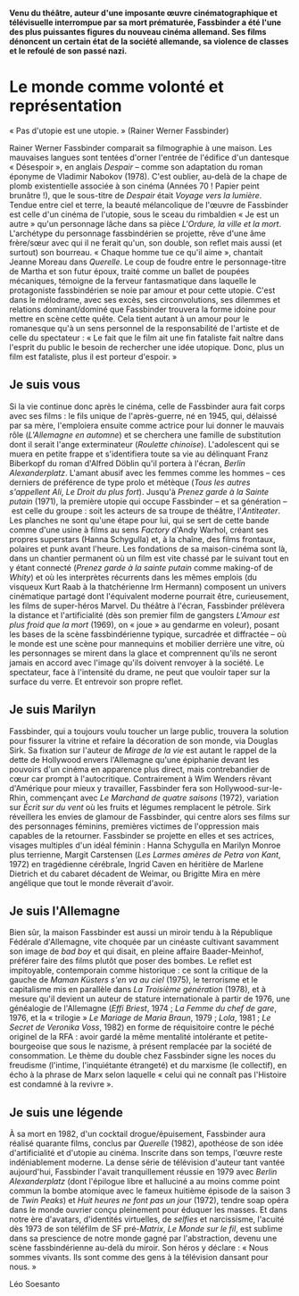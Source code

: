 **Venu du théâtre, auteur d'une imposante œuvre cinématographique et télévisuelle interrompue par sa mort prématurée, Fassbinder a été l'une des plus puissantes figures du nouveau cinéma allemand. Ses films dénoncent un certain état de la société allemande, sa violence de classes et le refoulé de son passé nazi.**

# Le monde comme volonté et représentation

«&nbsp;Pas d'utopie est une utopie.&nbsp;» (Rainer Werner Fassbinder)

Rainer Werner Fassbinder comparait sa filmographie à une maison. Les mauvaises langues sont tentées d'orner l'entrée de l'édifice d'un dantesque «&nbsp;Désespoir&nbsp;», en anglais *Despair*&nbsp;–&nbsp;comme son adaptation du roman éponyme de Vladimir Nabokov (1978). C'est oublier, au-delà de la chape de plomb existentielle associée à son cinéma (Années 70&nbsp;! Papier peint brunâtre&nbsp;!), que le sous-titre de *Despair* était *Voyage vers la lumière*. Tendue entre ciel et terre, la beauté mélancolique de l'œuvre de Fassbinder est celle d'un cinéma de l'utopie, sous le sceau du rimbaldien «&nbsp;Je est un autre&nbsp;» qu'un personnage lâche dans sa pièce *L'Ordure, la ville et la mort*. L'archétype du personnage fassbindérien se projette, rêve d'une âme frère/sœur avec qui il ne ferait qu'un, son double, son reflet mais aussi (et surtout) son bourreau. «&nbsp;Chaque homme tue ce qu'il aime&nbsp;», chantait Jeanne Moreau dans *Querelle*. Le coup de foudre entre le personnage-titre de Martha et son futur époux, traité comme un ballet de poupées mécaniques, témoigne de la ferveur fantasmatique dans laquelle le protagoniste fassbindérien se noie par amour et pour cette utopie. C'est dans le mélodrame, avec ses excès, ses circonvolutions, ses dilemmes et relations dominant/dominé que Fassbinder trouvera la forme idoine pour mettre en scène cette quête. Cela tient autant à un amour pour le romanesque qu'à un sens personnel de la responsabilité de l'artiste et de celle du spectateur&nbsp;: «&nbsp;Le fait que le film ait une fin fataliste fait naître dans l'esprit du public le besoin de rechercher une idée utopique. Donc, plus un film est fataliste, plus il est porteur d'espoir.&nbsp;»

## Je suis vous

Si la vie continue donc après le cinéma, celle de Fassbinder aura fait corps avec ses films&nbsp;: le fils unique de l'après-guerre, né en 1945, qui, délaissé par sa mère, l'emploiera ensuite comme actrice pour lui donner le mauvais rôle (*L'Allemagne en automne*) et se cherchera une famille de substitution dont il serait l'ange exterminateur (*Roulette chinoise*). L'adolescent qui se muera en petite frappe et s'identifiera toute sa vie au délinquant Franz Biberkopf du roman d'Alfred Döblin qu'il portera à l'écran, *Berlin Alexanderplatz*. L'amant abusif avec les femmes comme les hommes&nbsp;–&nbsp;ces derniers de préférence de type prolo et métèque (*Tous les autres s'appellent Ali*, *Le Droit du plus fort*). Jusqu'à *Prenez garde à la Sainte putain* (1971), la première utopie qui occupe Fassbinder&nbsp;–&nbsp;et sa génération&nbsp;–&nbsp;est celle du groupe&nbsp;: soit les acteurs de sa troupe de théâtre, l'*Antiteater*. Les planches ne sont qu'une étape pour lui, qui se sert de cette bande comme d'une usine à films au sens *Factory* d'Andy Warhol, créant ses propres superstars (Hanna Schygulla) et, à la chaîne, des films frontaux, polaires et punk avant l'heure. Les fondations de sa maison-cinéma sont là, dans un chantier permanent où un film est vite chassé par le suivant tout en y étant connecté (*Prenez garde à la sainte putain* comme making-of de *Whity*) et où les interprètes récurrents dans les mêmes emplois (du visqueux Kurt Raab à la thatchérienne Irm Hermann) composent un univers cinématique partagé dont l'équivalent moderne pourrait être, curieusement, les films de super-héros Marvel. Du théâtre à l'écran, Fassbinder prélèvera la distance et l'artificialité (dès son premier film de gangsters *L'Amour est plus froid que la mort* (1969), on «&nbsp;joue&nbsp;» au gendarme en voleur), posant les bases de la scène fassbindérienne typique, surcadrée et diffractée&nbsp;–&nbsp;où le monde est une scène pour mannequins et mobilier derrière une vitre, où les personnages se mirent dans la glace et comprennent qu'ils ne seront jamais en accord avec l'image qu'ils doivent renvoyer à la société. Le spectateur, face à l'intensité du drame, ne peut que vouloir taper sur la surface du verre. Et entrevoir son propre reflet.

## Je suis Marilyn

Fassbinder, qui a toujours voulu toucher un large public, trouvera la solution pour fissurer la vitrine et refaire la décoration de son monde, via Douglas Sirk. Sa fixation sur l'auteur de *Mirage de la vie* est autant le rappel de la dette de Hollywood envers l'Allemagne qu'une épiphanie devant les pouvoirs d'un cinéma en apparence plus direct, mais contrebandier de cœur car prompt à l'autocritique. Contrairement à Wim Wenders rêvant d'Amérique pour mieux y travailler, Fassbinder fera son Hollywood-sur-le-Rhin, commençant avec *Le Marchand de quatre saisons* (1972), variation sur *Écrit sur du vent* où les fruits et légumes remplacent le pétrole. Sirk réveillera les envies de glamour de Fassbinder, qui centre alors ses films sur des personnages féminins, premières victimes de l'oppression mais capables de la retourner. Fassbinder se projette en elles et ses actrices, visages multiples d'un idéal féminin&nbsp;: Hanna Schygulla en Marilyn Monroe plus terrienne, Margit Carstensen (*Les Larmes amères de Petra von Kant*, 1972) en tragédienne cérébrale, Ingrid Caven en héritière de Marlene Dietrich et du cabaret décadent de Weimar, ou Brigitte Mira en mère angélique que tout le monde rêverait d'avoir.

## Je suis l'Allemagne

Bien sûr, la maison Fassbinder est aussi un miroir tendu à la République Fédérale d'Allemagne, vite choquée par un cinéaste cultivant savamment son image de *bad boy* et qui disait, en pleine affaire Baader-Meinhof, préférer faire des films plutôt que poser des bombes. Le reflet est impitoyable, contemporain comme historique&nbsp;: ce sont la critique de la gauche de *Maman Küsters s'en va au ciel* (1975), le terrorisme et le capitalisme mis en parallèle dans *La Troisième génération* (1978), et à mesure qu'il devient un auteur de stature internationale à partir de 1976, une généalogie de l'Allemagne (*Effi Briest*, 1974&nbsp;; *La Femme du chef de gare*, 1976, et la «&nbsp;trilogie&nbsp;» *Le Mariage de Maria Braun*, 1979&nbsp;; *Lola*, 1981&nbsp;; *Le Secret de Veronika Voss*, 1982) en forme de réquisitoire contre le péché originel de la RFA&nbsp;: avoir gardé la même mentalité intolérante et petite-bourgeoise que sous le nazisme, à présent remplacée par la société de consommation. Le thème du double chez Fassbinder signe les noces du freudisme (l'intime, l'inquiétante étrangeté) et du marxisme (le collectif), en écho à la phrase de Marx selon laquelle «&nbsp;celui qui ne connaît pas l'Histoire est condamné à la revivre&nbsp;».

## Je suis une légende

À sa mort en 1982, d'un cocktail drogue/épuisement, Fassbinder aura réalisé quarante films, conclus par *Querelle* (1982), apothéose de son idée d'artificialité et d'utopie au cinéma. Inscrite dans son temps, l'œuvre reste indéniablement moderne. La dense série de télévision d'auteur tant vantée aujourd'hui, Fassbinder l'avait tranquillement réussie en 1979 avec *Berlin Alexanderplatz* (dont l'épilogue libre et halluciné a au moins comme point commun la bombe atomique avec le fameux huitième épisode de la saison 3 de *Twin Peaks*) et *Huit heures ne font pas un jour* (1972), tendre soap opéra dans le monde ouvrier conçu pleinement pour éduquer les masses. Et dans notre ère d'avatars, d'identités virtuelles, de *selfies* et narcissisme, l'acuité dès 1973 de son téléfilm de SF pré-*Matrix*, *Le Monde sur le fil*, est sublime dans sa prescience de notre monde gagné par l'abstraction, devenu une scène fassbindérienne au-delà du miroir. Son héros y déclare&nbsp;: «&nbsp;Nous sommes vivants. Ils sont comme des gens à la télévision dansant pour nous.&nbsp;»

Léo Soesanto